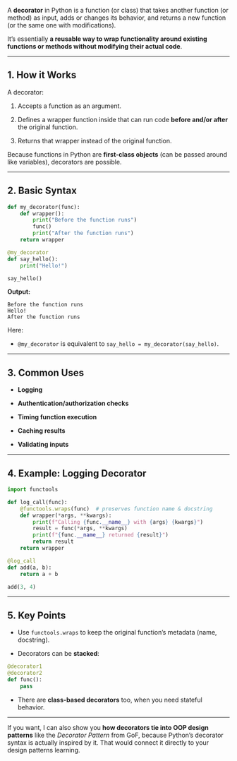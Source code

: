 A **decorator** in Python is a function (or class) that takes another function (or method) as input, adds or changes its behavior, and returns a new function (or the same one with modifications).

It’s essentially **a reusable way to wrap functionality around existing functions or methods without modifying their actual code**.

---

## 1. How it Works

A decorator:

1. Accepts a function as an argument.
    
2. Defines a wrapper function inside that can run code **before and/or after** the original function.
    
3. Returns that wrapper instead of the original function.
    

Because functions in Python are **first-class objects** (can be passed around like variables), decorators are possible.

---

## 2. Basic Syntax

```python
def my_decorator(func):
    def wrapper():
        print("Before the function runs")
        func()
        print("After the function runs")
    return wrapper

@my_decorator
def say_hello():
    print("Hello!")

say_hello()
```

**Output:**

```
Before the function runs
Hello!
After the function runs
```

Here:

- `@my_decorator` is equivalent to `say_hello = my_decorator(say_hello)`.
    

---

## 3. Common Uses

- **Logging**
    
- **Authentication/authorization checks**
    
- **Timing function execution**
    
- **Caching results**
    
- **Validating inputs**
    

---

## 4. Example: Logging Decorator

```python
import functools

def log_call(func):
    @functools.wraps(func)  # preserves function name & docstring
    def wrapper(*args, **kwargs):
        print(f"Calling {func.__name__} with {args} {kwargs}")
        result = func(*args, **kwargs)
        print(f"{func.__name__} returned {result}")
        return result
    return wrapper

@log_call
def add(a, b):
    return a + b

add(3, 4)
```

---

## 5. Key Points

- Use `functools.wraps` to keep the original function’s metadata (name, docstring).
    
- Decorators can be **stacked**:
    

```python
@decorator1
@decorator2
def func():
    pass
```

- There are **class-based decorators** too, when you need stateful behavior.
    

---

If you want, I can also show you **how decorators tie into OOP design patterns** like the _Decorator Pattern_ from GoF, because Python’s decorator syntax is actually inspired by it. That would connect it directly to your design patterns learning.
